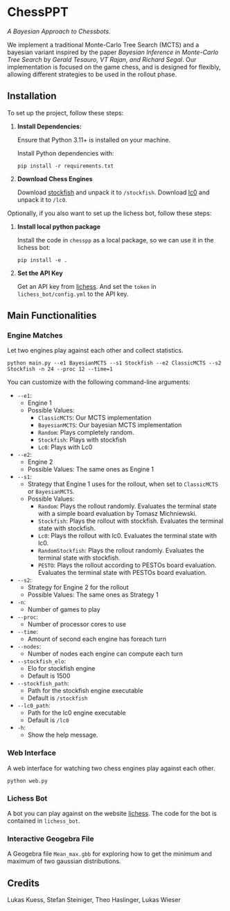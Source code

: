 # ChessPPT

*A Bayesian Approach to Chessbots.*

We implement a traditional Monte-Carlo Tree Search (MCTS) and a bayesian variant inspired by the paper *Bayesian Inference in Monte-Carlo Tree Search* by *Gerald Tesauro, VT Rajan, and Richard Segal*.
Our implementation is focused on the game chess, and is designed for flexibly, allowing different strategies to be used in the rollout phase.

## Installation

To set up the project, follow these steps:

1. **Install Dependencies:**
    
    Ensure that Python 3.11+ is installed on your machine.

    Install Python dependencies with:
    
    ```
    pip install -r requirements.txt
    ```

2. **Download Chess Engines**

   Download [stockfish](https://stockfishchess.org/) and unpack it to `/stockfish`. Download [lc0](https://lczero.org/play/download/) and unpack it to `/lc0`.

Optionally, if you also want to set up the lichess bot, follow these steps:

1. **Install local python package**

   Install the code in `chesspp` as a local package, so we can use it in the lichess bot:
    ```
    pip install -e .
    ```
   
2. **Set the API Key**

   Get an API key from [lichess](https://lichess.org/). And set the `token` in `lichess_bot/config.yml` to the API key.

## Main Functionalities

### Engine Matches

Let two engines play against each other and collect statistics.

```
python main.py --e1 BayesianMCTS --s1 Stockfish --e2 ClassicMCTS --s2 Stockfish -n 24 --proc 12 --time=1 
```

You can customize with the following command-line arguments:

* `--e1`:
  * Engine 1
  * Possible Values:
    * `ClassicMCTS`: Our MCTS implementation 
    * `BayesianMCTS`: Our bayesian MCTS implementation
    * `Random`: Plays completely random.
    * `Stockfish`: Plays with stockfish
    * `Lc0`: Plays with Lc0
* `--e2`:
  * Engine 2
  * Possible Values: The same ones as Engine 1
* `--s1`:
  * Strategy that Engine 1 uses for the rollout, when set to `ClassicMCTS` or `BayesianMCTS`. 
  * Possible Values:
    * `Random`: Plays the rollout randomly. Evaluates the terminal state with a simple board evaluation by Tomasz Michniewski.
    * `Stockfish`: Plays the rollout with stockfish. Evaluates the terminal state with stockfish.
    * `Lc0`: Plays the rollout with lc0. Evaluates the terminal state with lc0.
    * `RandomStockfish`: Plays the rollout randomly. Evaluates the terminal state with stockfish.
    * `PESTO`:  Plays the rollout according to PESTOs board evaluation. Evaluates the terminal state with PESTOs board evaluation.
* `--s2`:
  * Strategy for Engine 2 for the rollout
  * Possible Values: The same ones as Strategy 1
* `-n`:
  * Number of games to play
* `--proc`:
  * Number of processor cores to use
* `--time`:
  * Amount of second each engine has foreach turn
* `--nodes`:
  * Number of nodes each engine can compute each turn
* `--stockfish_elo`:
  * Elo for stockfish engine
  * Default is 1500
* `--stockfish_path`:
  * Path for the stockfish engine executable
  * Default is `/stockfish`
* `--lc0_path`:
   * Path for the lc0 engine executable
   * Default is `/lc0`
* `-h`:
  * Show the help message.

### Web Interface

A web interface for watching two chess engines play against each other.

```
python web.py
```

### Lichess Bot

A bot you can play against on the website [lichess](https://lichess.org/). The code for the bot is contained in `lichess_bot`.

### Interactive Geogebra File

A Geogebra file `Mean_max.gbb` for exploring how to get the minimum and maximum of two gaussian distributions.

## Credits

Lukas Kuess, Stefan Steiniger, Theo Haslinger, Lukas Wieser